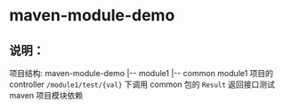 # maven-module-demo
## 说明：
项目结构:
maven-module-demo |-- module1
                  |-- common 
module1 项目的 controller `/module1/test/{val}` 下调用 common 包的 `Result` 返回接口测试 maven 项目模块依赖
